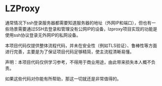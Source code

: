 # LZProxy 

通常情况下ssh登录服务器都需要知道服务器的地址（外网IP和端口），但也有一些场景需要通过SSH去登录和管理没有公网IP的设备，lzproxy项目实现的功能是使用ssh协议登录无外网IP的私网设备。

本项目代码仅提供整体流程代码，并未在安全性（例如TLS验证）、鲁棒性等方面进行完善，主要是为了保证项目代码足够精简，使主流程清晰易懂。

声明：本项目代码仅供学习参考，不得用于商业用途，由此带来损失本人概不负责。

如果这些代码对你能有所帮助，那这一切就还是非常值得的。
